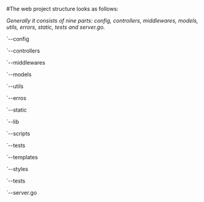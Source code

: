#The web project structure looks as follows:

*Generally it consists of nine parts: config, controllers, middlewares, models, utils, errors, static, tests and server.go.*

`--config

`--controllers

`--middlewares

`--models

`--utils

`--erros

`--static

  `--lib
  
  `--scripts
  
  `--tests

  `--templates

  `--styles

`--tests

`--server.go
